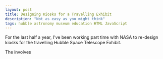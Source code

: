 ```yaml
---
layout: post
title: Designing Kiosks for a Travelling Exhibit
description: "Not as easy as you might think"
tags: hubble astronomy museum education HTML JavaScript
---
```


For the last half a year, I've been working part time with NASA to re-design kiosks for the travelling Hubble Space Telescope Exhibit. 

The involves 